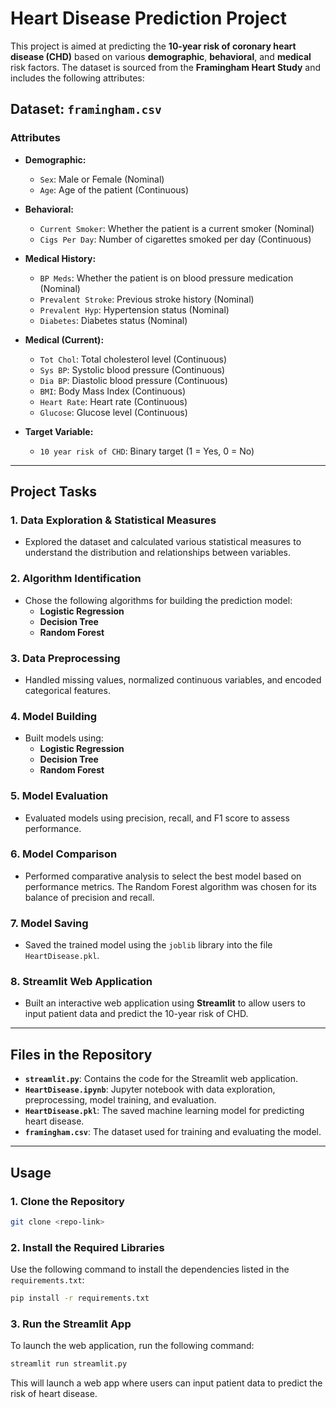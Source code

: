 
# Heart Disease Prediction Project

This project is aimed at predicting the **10-year risk of coronary heart disease (CHD)** based on various **demographic**, **behavioral**, and **medical** risk factors. The dataset is sourced from the **Framingham Heart Study** and includes the following attributes:

## Dataset: `framingham.csv`

### Attributes
- **Demographic:**
  - `Sex`: Male or Female (Nominal)
  - `Age`: Age of the patient (Continuous)
  
- **Behavioral:**
  - `Current Smoker`: Whether the patient is a current smoker (Nominal)
  - `Cigs Per Day`: Number of cigarettes smoked per day (Continuous)
  
- **Medical History:**
  - `BP Meds`: Whether the patient is on blood pressure medication (Nominal)
  - `Prevalent Stroke`: Previous stroke history (Nominal)
  - `Prevalent Hyp`: Hypertension status (Nominal)
  - `Diabetes`: Diabetes status (Nominal)
  
- **Medical (Current):**
  - `Tot Chol`: Total cholesterol level (Continuous)
  - `Sys BP`: Systolic blood pressure (Continuous)
  - `Dia BP`: Diastolic blood pressure (Continuous)
  - `BMI`: Body Mass Index (Continuous)
  - `Heart Rate`: Heart rate (Continuous)
  - `Glucose`: Glucose level (Continuous)

- **Target Variable:**
  - `10 year risk of CHD`: Binary target (1 = Yes, 0 = No)

---

## Project Tasks

### 1. Data Exploration & Statistical Measures
- Explored the dataset and calculated various statistical measures to understand the distribution and relationships between variables.

### 2. Algorithm Identification
- Chose the following algorithms for building the prediction model:
  - **Logistic Regression**
  - **Decision Tree**
  - **Random Forest**

### 3. Data Preprocessing
- Handled missing values, normalized continuous variables, and encoded categorical features.

### 4. Model Building
- Built models using:
  - **Logistic Regression**
  - **Decision Tree**
  - **Random Forest**

### 5. Model Evaluation
- Evaluated models using precision, recall, and F1 score to assess performance.

### 6. Model Comparison
- Performed comparative analysis to select the best model based on performance metrics. The Random Forest algorithm was chosen for its balance of precision and recall.

### 7. Model Saving
- Saved the trained model using the `joblib` library into the file `HeartDisease.pkl`.

### 8. Streamlit Web Application
- Built an interactive web application using **Streamlit** to allow users to input patient data and predict the 10-year risk of CHD.
  
---

## Files in the Repository

- **`streamlit.py`**: Contains the code for the Streamlit web application.
- **`HeartDisease.ipynb`**: Jupyter notebook with data exploration, preprocessing, model training, and evaluation.
- **`HeartDisease.pkl`**: The saved machine learning model for predicting heart disease.
- **`framingham.csv`**: The dataset used for training and evaluating the model.

---

## Usage

### 1. Clone the Repository
```bash
git clone <repo-link>
```

### 2. Install the Required Libraries
Use the following command to install the dependencies listed in the `requirements.txt`:
```bash
pip install -r requirements.txt
```

### 3. Run the Streamlit App
To launch the web application, run the following command:
```bash
streamlit run streamlit.py
```

This will launch a web app where users can input patient data to predict the risk of heart disease.

